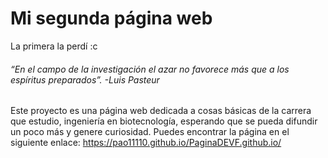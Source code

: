 # Mi segunda página web
La primera la perdí :c

###### *“En el campo de la investigación el azar no favorece más que a los espíritus preparados”.* -Luis Pasteur

Este proyecto es una página web dedicada a cosas básicas de la carrera que estudio, ingeniería en biotecnología, esperando que se pueda difundir un poco más y genere curiosidad.
Puedes encontrar la página en el siguiente enlace: https://pao11110.github.io/PaginaDEVF.github.io/